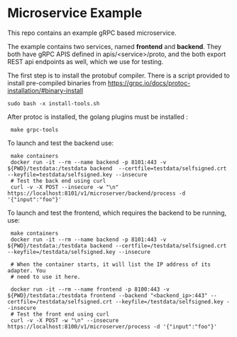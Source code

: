 # Microservice Example

This repo contains an example gRPC based microservice.

The example contains two services, named **frontend** and **backend**. They both
have gRPC APIS defined in apis/&lt;service&gt;/proto, and the both export REST api
endpoints as well, which we use for testing.

The first step is to install the protobuf compiler. There is a script provided to 
install pre-compiled binaries from
https://grpc.io/docs/protoc-installation/#binary-install
```
sudo bash -x install-tools.sh
```

After protoc is installed, the golang plugins must be installed :
```
 make grpc-tools
```

To launch and test the backend use:
```
 make containers
 docker run -it --rm --name backend -p 8101:443 -v ${PWD}/testdata:/testdata backend  --certfile=testdata/selfsigned.crt --keyfile=testdata/selfsigned.key --insecure
 # Test the back end using curl
 curl -v -X POST --insecure -w "\n" https://localhost:8101/v1/microserver/backend/process -d '{"input":"foo"}'
 ```

To launch and test the frontend, which requires the backend to be running, use:
```
 make containers
 docker run -it --rm --name backend -p 8101:443 -v ${PWD}/testdata:/testdata backend --certfile=/testdata/selfsigned.crt --keyfile=/testdata/selfsigned.key --insecure

 # When the container starts, it will list the IP address of its adapter. You
 # need to use it here.

 docker run -it --rm --name frontend -p 8100:443 -v ${PWD}/testdata:/testdata frontend --backend "<backend_ip>:443" --certfile=/testdata/selfsigned.crt --keyfile=/testdata/selfsigned.key --insecure 
 # Test the front end using curl
 curl -v -X POST -w "\n" --insecure https://localhost:8100/v1/microserver/process -d '{"input":"foo"}'
 ```
